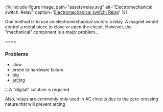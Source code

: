 {% include figure
image_path="assets/relay.svg"
alt="Electromechanical switch: Relay"
caption='[Electro<span class="fragment highlight-red">mechanical</span> switch: Relay](https://commons.wikimedia.org/wiki/File:SPST-NO_relay_symbol.svg)'
%}

<aside class="notes" markdown=1>

One method is to use an electromechanical switch: a relay. A magnet would
control a metal piece to close or open the circuit. However, the "mechanical"
component is a major problem...

</aside>

====

<section markdown=1 data-transition="slide">

### Problems

- slow
- prone to hardware failure
- big
- [arcing](#/arc-video)

∴ A "digital" solution is required

</section>

<section id="arc-video" data-transition="slide"
data-background-iframe="https://www.youtube.com/embed/mQpzwR7wLeo?start=375"
data-background-interactive>

<aside class="notes" markdown=1>

Also, relays are commonly only used in AC circuits due to the zero-crossing
nature that will prevent arcing

</aside>
</section>
